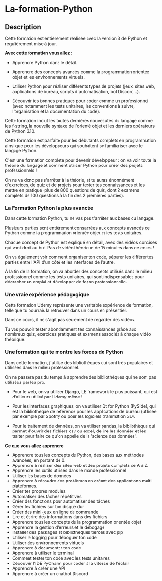 # La-formation-Python

## Description

Cette formation est entièrement réalisée avec la version 3 de Python et régulièrement mise à jour.

**Avec cette formation vous allez :**

- Apprendre Python dans le détail.

- Apprendre des concepts avancés comme la programmation orientée objet et les environnements virtuels.

- Utiliser Python pour réaliser différents types de projets (jeux, sites web, applications de bureau, scripts d'automatisation, bot Discord...).

- Découvrir les bonnes pratiques pour coder comme un professionnel (avec notamment les tests unitaires, les conventions à suivre, l'organisation et la documentation du code).

Cette formation inclut les toutes dernières nouveautés du langage comme les f-string, la nouvelle syntaxe de l'orienté objet et les derniers opérateurs de Python 3.10.

Cette formation est parfaite pour les débutants complets en programmation ainsi que pour les développeurs qui souhaitent se familiariser avec le langage Python.

C'est une formation complète pour devenir développeur : on va voir toute la théorie du langage et comment utiliser Python pour créer des projets professionnels !

On ne va donc pas s'arrêter à la théorie, et tu auras énormément d'exercices, de quiz et de projets pour tester tes connaissances et les mettre en pratique (plus de 800 questions de quiz, dont 2 examens complets de 100 questions à la fin des 2 premières parties).

### La Formation Python la plus avancée

Dans cette formation Python, tu ne vas pas t'arrêter aux bases du langage.

Plusieurs parties sont entièrement consacrées aux concepts avancés de Python comme la programmation orientée objet et les tests unitaires.

Chaque concept de Python est expliqué en détail, avec des vidéos concises qui vont droit au but. Pas de vidéo théorique de 15 minutes dans ce cours !

On va également voir comment organiser ton code, séparer les différentes parties entre l'API d'un côté et les interfaces de l'autre.

À la fin de la formation, on va aborder des concepts utilisés dans le milieu professionnel comme les tests unitaires, qui sont indispensables pour décrocher un emploi et développer de façon professionnelle.

### Une vraie expérience pédagogique

Cette formation Udemy représente une véritable expérience de formation, telle que tu pourrais la retrouver dans un cours en présentiel.

Dans ce cours, il ne s'agit pas seulement de regarder des vidéos.

Tu vas pouvoir tester abondamment tes connaissances grâce aux nombreux quiz, exercices pratiques et examens associés à chaque vidéo théorique.

###  Une formation qui te montre les forces de Python

Dans cette formation, j'utilise des bibliothèques qui sont très populaires et utilisées dans le milieu professionnel.

On ne passera pas du temps à apprendre des bibliothèques qui ne sont pas utilisées par les pro.

- Pour le web, on va utiliser Django, LE framework le plus puissant, qui est d'ailleurs utilisé par Udemy même !

- Pour les interfaces graphiques, on va utiliser Qt for Python (PySide), qui est la bibliothèque de référence pour les applications de bureau (utilisée par exemple par Spotify ou pour les logiciels d'animation 3D).

- Pour le traitement de données, on va utiliser pandas, la bibliothèque qui permet d'ouvrir des fichiers csv ou excel, de lire les données et les traiter pour faire ce qu'on appelle de la 'science des données'.

**Ce que vous allez apprendre**

- Apprendre tous les concepts de Python, des bases aux méthodes avancées, en partant de 0.
- Apprendre à réaliser des sites web et des projets complets de A à Z.
- Apprendre les outils utilisés dans le monde professionnel
- Utiliser les bases de données
- Apprendre à résoudre des problèmes en créant des applications multi-plateformes.
- Créer tes propres modules
- Automatiser des tâches répétitives
- Créer des fonctions pour automatiser des tâches
- Gérer les fichiers sur ton disque dur
- Créer des mini-jeux en ligne de commande
- Lire et écrire des informations dans des fichiers
- Apprendre tous les concepts de la programmation orientée objet
- Apprendre la gestion d'erreurs et le débogage
- Installer des packages et bibliothèques tierces avec pip
- Utiliser le logging pour déboguer ton code
- Utiliser des environnements virtuels
- Apprendre à documenter ton code
- Apprendre à utiliser le terminal
- Comment tester ton code avec les tests unitaires
- Découvrir l'IDE PyCharm pour coder à la vitesse de l'éclair
- Apprendre à créer une API
- Apprendre à créer un chatbot Discord
